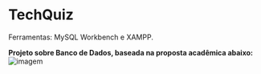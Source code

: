 # TechQuiz
<p>Ferramentas: MySQL Workbench e XAMPP.</p>

**Projeto sobre Banco de Dados, baseada na proposta acadêmica abaixo:**
![imagem](https://user-images.githubusercontent.com/77688036/122697904-a3906a80-d21c-11eb-9261-7a9245f1feac.png)
